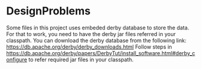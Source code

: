 # DesignProblems

Some files in this project uses embeded derby database to store the data. 
For that to work, you need to have the derby jar files referred in your classpath. 
You can download the derby database from the following link: https://db.apache.org/derby/derby_downloads.html
Follow steps in https://db.apache.org/derby/papers/DerbyTut/install_software.html#derby_configure to refer required jar files in your classpath.

